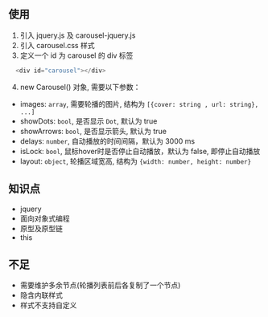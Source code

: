 ## 使用
 1. 引入 jquery.js 及 carousel-jquery.js
 2. 引入 carousel.css 样式
 3. 定义一个 id 为 carousel 的 div 标签
    
  ```js
    <div id="carousel"></div> 
   ```
 4. new  Carousel() 对象, 需要以下参数：
- images: `array`, 需要轮播的图片, 结构为 `[{cover: string , url: string}, ...]`
- showDots: `bool`, 是否显示 `Dot`, 默认为 true
- showArrows: `bool`, 是否显示箭头, 默认为 true
- delays: `number`, 自动播放的时间间隔，默认为 3000 ms
- isLock: `bool`, 鼠标hover时是否停止自动播放，默认为 false, 即停止自动播放
- layout: `object`, 轮播区域宽高, 结构为 `{width: number, height: number}`

   
    
## 知识点
- jquery
- 面向对象式编程
- 原型及原型链
- this

## 不足
- 需要维护多余节点(轮播列表前后各复制了一个节点)
- 隐含内联样式
- 样式不支持自定义
